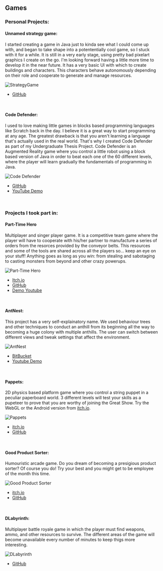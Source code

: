 ## Games

### Personal Projects:

#### Unnamed strategy game:

I started creating a game in Java just to kinda see what I could come up with, and began to take shape into a potententially cool game, so I stuck with it for a while. It is still in a very early stage, using pretty bad pixelart graphics I create on the go. I'm looking forward having a little more time to develop it in the near future. It has a very basic UI with which to create buildings and characters. This characters behave autonomously depending on their role and cooperate to generate and manage resources.

![StrategyGame](https://apozag.github.io/Adrian-Poza/images/strategy-game.PNG)
- [GitHub](https://github.com/apozag/strategy-game)

<br>

#### Code Defender:

I used to love making little games in blocks based programming languages like Scratch back in the day. I believe it is a great way to start programming at any age. The greatest drawback is that you aren't learning a language that's actually used in the real world. That's why I created Code Defender as part of my Undergraduate Thesis Project. Code Defender is an Augmented Reality game where you control a little robot using a block based version of Java in order to beat each one of the 60 different levels, where the player will learn gradually the fundamentals of programming in Java.

![Code Defender](https://apozag.github.io/Adrian-Poza/images/codedefender.jpg)
- [GitHub](https://github.com/apozag/code-defender)
- [YouTube Demo](https://youtu.be/mWUIAKRr1v0)

<br>

### Projects I took part in:

#### Part-Time Hero

Multiplayer and singer player game. It is a competitive team game where the player will have to cooperate with his/her partner to manufacture a series of orders from the resorces provided by the conveyor belts. This resources and some of the tools are shared across all the players so... keep an eye on your stuff! Anything goes as long as you win: from stealing and sabotaging to casting monsters from beyond and other crazy powerups.

![Part-Time Hero](https://apozag.github.io/Adrian-Poza/images/part-time-hero.png)
- [Itch.io](https://c404games.itch.io/part-time-hero)
- [GitHub](https://github.com/C404Games/part-time-hero)
- [Demo Youtube](https://youtu.be/MZvVRqupm40)

<br>

#### AntNest:

This project has a very self-explainatory name. We used behaviour trees and other techniques to conduct an anthill from its beginning all the way to becoming a huge colony with multiple anthills. The user can switch between different views and tweak settings that affect the environment.

![AntNest](https://apozag.github.io/Adrian-Poza/images/antnest.PNG)
- [BitBucket](https://bitbucket.org/VictorGonzalezRivera/antnest/src/master/)
- [Youtube Demo](https://youtu.be/jki-VikbtBE)

<br>

#### Pappets:  

2D physics based platform game where you control a string puppet in a peculiar paperboard world. 3 different levels will test your skills as a pupeteer to prove that you are worthy of joining the Great Show. Try the WebGL or the Android version from [itch.io](https://glassbeard.itch.io/pappets).

![Pappets](https://apozag.github.io/Adrian-Poza/images/pappets.png)
- [itch.io](https://glassbeard.itch.io/pappets)  
- [GitHub](https://github.com/GlassBeardTeam/Puppet)  

<br>

#### Good Product Sorter:  

Humouristic arcade game. Do you dream of becoming a presigious product sorter? Of course you do! Try your best and you might get to be employee of the month this time.

![Good Product Sorter](https://apozag.github.io/Adrian-Poza/images/gps.png)  
- [itch.io](https://glassbeard.itch.io/goodproductsorter)  
- [GitHub](https://github.com/GlassBeardTeam/GoodProductSorter)  

<br>

#### DLabyrinth:  

Multiplayer battle royale game in which the player must find weapons, ammo, and other resources to survive. The different areas of the game will become unavailable every number of minutes to keep thigs more interesting.

![DLabyrinth](https://apozag.github.io/Adrian-Poza/images/dlabyrinth.png)  
- [GitHub](https://github.com/MRxRafi/DLabyrinth_JeR)  
